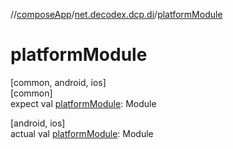 //[composeApp](../../index.md)/[net.decodex.dcp.di](index.md)/[platformModule](platform-module.md)

# platformModule

[common, android, ios]\
[common]\
expect val [platformModule](platform-module.md): Module

[android, ios]\
actual val [platformModule](platform-module.md): Module
